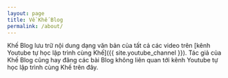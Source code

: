 ```yaml
---
layout: page
title: Về Khế Blog
permalink: /about/
---
```


Khế Blog lưu trữ nội dung dạng văn bản của tất cả các video trên [kênh Youtube tự học lập trình cùng Khế]({{ site.youtube_channel }}). Tác giả của Khế Blog cũng hay đăng các bài Blog không liên quan tới kênh Youtube tự học lập trình cùng Khế trên đây.
